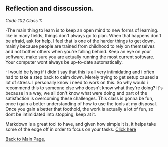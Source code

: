 ## Reflection and disscussion.


*Code 102 Class 1:*

-The main thing to learn is to keep an open mind to new forms of learning. 
like in many fields, things don't always go to plan. When that happens don't be afraid, ask for help. 
I feel that is one of the harder things to get down, mainly because people are trained from childhood to rely on themselves and not bother others when you're falling behind.
Keep an eye on your software, make sure you are actually running the most current software. Your computer wont always be up-to-date automatically.

-I would be lying if i didn't say that this is all very intimidating and i often had to take a step back to calm down. 
Merely trying to get setup caused a lot of stress. I personally know i need to work on this.
So why would i recommend this to someone else who doesn't know what they're doing?
It's because in a way, we all don't know what were doing and part of the satisfaction is overcoming these challenges.
This class is gonna be fun, once i gain a better understanding of how to use the tools at my disposal.
Once you gain a better that foothold, the work is actually a lot of fun, so dont be intimidated into stopping, keep at it.


Markdown is a great tool to have, and given how simple it is, it helps take some of the edge off in order to focus on your tasks.
[Click here](https://guides.github.com/features/mastering-markdown/)

[Back to Main Page.](https://john-ram.github.io/reading-notes/)